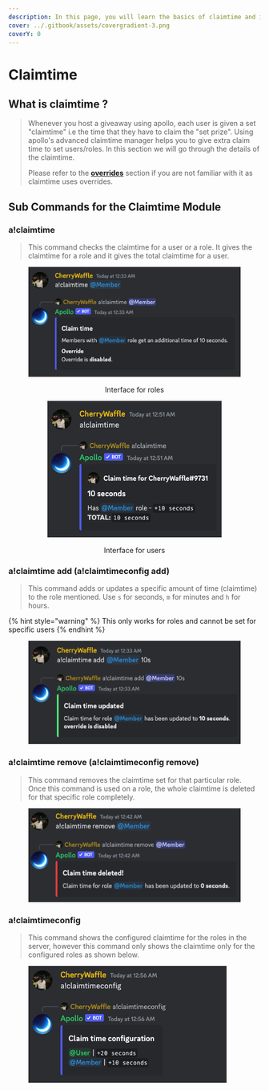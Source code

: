 ```yaml
---
description: In this page, you will learn the basics of claimtime and its usage.
cover: ../.gitbook/assets/covergradient-3.png
coverY: 0
---
```


# Claimtime

## What is claimtime ?

> Whenever you host a giveaway using apollo, each user is given a set "claimtime" i.e the time that they have to claim the "set prize". Using apollo's advanced claimtime manager helps you to give extra claim time to set users/roles. In this section we will go through the details of the claimtime.
>
> Please refer to the [**overrides**](overrides.md) section if you are not familiar with it as claimtime uses overrides.

## Sub Commands for the Claimtime Module

### a!claimtime

> This command checks the claimtime for a user or a role. It gives the claimtime for a role and it gives the total claimtime for a user.

<div align="center">

<figure><img src="../.gitbook/assets/image (25).png" alt="Example Of a!claimtime command"><figcaption><p>Interface for roles</p></figcaption></figure>

 

<figure><img src="../.gitbook/assets/image (4).png" alt=""><figcaption><p>Interface for users</p></figcaption></figure>

</div>

### a!claimtime add (a!claimtimeconfig add)

> This command adds or updates a specific amount of time (claimtime) to the role mentioned. Use `s` for seconds, `m` for minutes and `h` for hours.

{% hint style="warning" %}
This only works for roles and cannot be set for specific users
{% endhint %}

<figure><img src="../.gitbook/assets/image (15).png" alt="Example of the a!claimtime add command "><figcaption></figcaption></figure>

### a!claimtime remove (a!claimtimeconfig remove)

> This command removes the claimtime set for that particular role. Once this command is used on a role, the whole claimtime is deleted for that specific role completely.&#x20;

<figure><img src="../.gitbook/assets/image (5).png" alt="Example of a!claimtime remove command"><figcaption></figcaption></figure>

### a!claimtimeconfig

> This command shows the configured claimtime for the roles in the server, however this command only shows the claimtime only for the configured roles as shown below.

<figure><img src="../.gitbook/assets/image (10).png" alt=""><figcaption></figcaption></figure>

##
